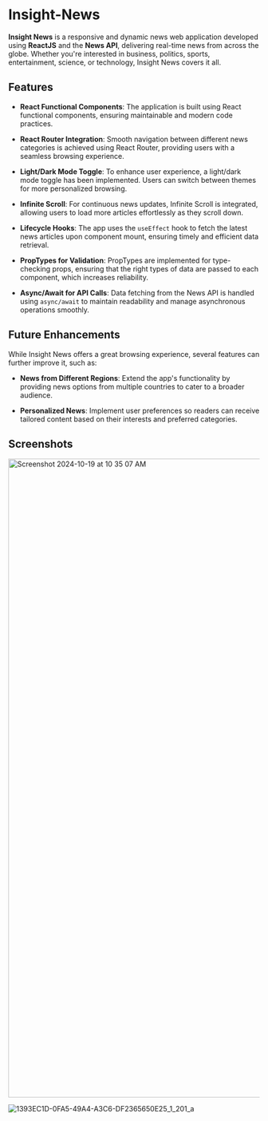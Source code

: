 # Insight-News

**Insight News** is a responsive and dynamic news web application developed using **ReactJS** and the **News API**, delivering real-time news from across the globe. Whether you're interested in business, politics, sports, entertainment, science, or technology, Insight News covers it all. 

## Features

- **React Functional Components**: The application is built using React functional components, ensuring maintainable and modern code practices.
  
- **React Router Integration**: Smooth navigation between different news categories is achieved using React Router, providing users with a seamless browsing experience.

- **Light/Dark Mode Toggle**: To enhance user experience, a light/dark mode toggle has been implemented. Users can switch between themes for more personalized browsing.

- **Infinite Scroll**: For continuous news updates, Infinite Scroll is integrated, allowing users to load more articles effortlessly as they scroll down.

- **Lifecycle Hooks**: The app uses the `useEffect` hook to fetch the latest news articles upon component mount, ensuring timely and efficient data retrieval.

- **PropTypes for Validation**: PropTypes are implemented for type-checking props, ensuring that the right types of data are passed to each component, which increases reliability.

- **Async/Await for API Calls**: Data fetching from the News API is handled using `async/await` to maintain readability and manage asynchronous operations smoothly.

## Future Enhancements

While Insight News offers a great browsing experience, several features can further improve it, such as:

- **News from Different Regions**: Extend the app's functionality by providing news options from multiple countries to cater to a broader audience.

- **Personalized News**: Implement user preferences so readers can receive tailored content based on their interests and preferred categories.

## Screenshots 
<img width="1280" alt="Screenshot 2024-10-19 at 10 35 07 AM" src="https://github.com/user-attachments/assets/92abb0f8-223d-44ce-bd98-b897de1053dd">

![1393EC1D-0FA5-49A4-A3C6-DF2365650E25_1_201_a](https://github.com/user-attachments/assets/82c0d8c7-3b28-4c34-a8b6-2550bd95ab7b)
